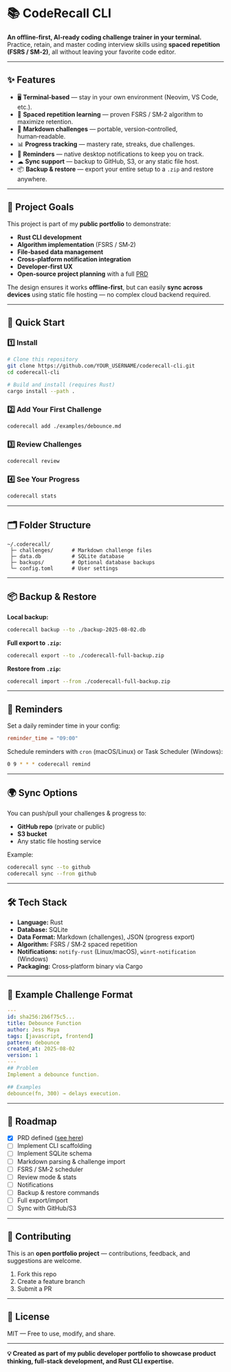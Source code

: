 # 📚 CodeRecall CLI

**An offline‑first, AI‑ready coding challenge trainer in your terminal.**  
Practice, retain, and master coding interview skills using **spaced repetition (FSRS / SM‑2)**, all without leaving your favorite code editor.

---

## ✨ Features

- 🖥 **Terminal‑based** — stay in your own environment (Neovim, VS Code, etc.).
- 🧠 **Spaced repetition learning** — proven FSRS / SM‑2 algorithm to maximize retention.
- 📄 **Markdown challenges** — portable, version‑controlled, human‑readable.
- 📊 **Progress tracking** — mastery rate, streaks, due challenges.
- 🔔 **Reminders** — native desktop notifications to keep you on track.
- ☁ **Sync support** — backup to GitHub, S3, or any static file host.
- 📦 **Backup & restore** — export your entire setup to a `.zip` and restore anywhere.

---

## 📂 Project Goals

This project is part of my **public portfolio** to demonstrate:
- **Rust CLI development**
- **Algorithm implementation** (FSRS / SM‑2)
- **File‑based data management**
- **Cross‑platform notification integration**
- **Developer‑first UX**
- **Open‑source project planning** with a full [PRD](./PRD.md)

The design ensures it works **offline‑first**, but can easily **sync across devices** using static file hosting — no complex cloud backend required.

---

## 🚀 Quick Start

### 1️⃣ Install
```bash
# Clone this repository
git clone https://github.com/YOUR_USERNAME/coderecall-cli.git
cd coderecall-cli

# Build and install (requires Rust)
cargo install --path .
```

### 2️⃣ Add Your First Challenge
```bash
coderecall add ./examples/debounce.md
```

### 3️⃣ Review Challenges
```bash
coderecall review
```

### 4️⃣ See Your Progress
```bash
coderecall stats
```

---

## 🗂 Folder Structure

```
~/.coderecall/
 ├─ challenges/      # Markdown challenge files
 ├─ data.db          # SQLite database
 ├─ backups/         # Optional database backups
 └─ config.toml      # User settings
```

---

## 📦 Backup & Restore

**Local backup:**
```bash
coderecall backup --to ./backup-2025-08-02.db
```

**Full export to `.zip`:**
```bash
coderecall export --to ./coderecall-full-backup.zip
```

**Restore from `.zip`:**
```bash
coderecall import --from ./coderecall-full-backup.zip
```

---

## 🔔 Reminders

Set a daily reminder time in your config:
```toml
reminder_time = "09:00"
```
Schedule reminders with `cron` (macOS/Linux) or Task Scheduler (Windows):
```bash
0 9 * * * coderecall remind
```

---

## 🌍 Sync Options

You can push/pull your challenges & progress to:
- **GitHub repo** (private or public)
- **S3 bucket**
- Any static file hosting service

Example:
```bash
coderecall sync --to github
coderecall sync --from github
```

---

## 🛠 Tech Stack

- **Language:** Rust
- **Database:** SQLite
- **Data Format:** Markdown (challenges), JSON (progress export)
- **Algorithm:** FSRS / SM‑2 spaced repetition
- **Notifications:** `notify-rust` (Linux/macOS), `winrt-notification` (Windows)
- **Packaging:** Cross‑platform binary via Cargo

---

## 🧩 Example Challenge Format

```yaml
---
id: sha256:2b6f75c5...
title: Debounce Function
author: Jess Maya
tags: [javascript, frontend]
pattern: debounce
created_at: 2025-08-02
version: 1
---
## Problem
Implement a debounce function.

## Examples
debounce(fn, 300) → delays execution.
```

---

## 📌 Roadmap

- [x] PRD defined ([see here](./PRD.md))
- [ ] Implement CLI scaffolding
- [ ] Implement SQLite schema
- [ ] Markdown parsing & challenge import
- [ ] FSRS / SM‑2 scheduler
- [ ] Review mode & stats
- [ ] Notifications
- [ ] Backup & restore commands
- [ ] Full export/import
- [ ] Sync with GitHub/S3

---

## 🤝 Contributing

This is an **open portfolio project** — contributions, feedback, and suggestions are welcome.

1. Fork this repo
2. Create a feature branch
3. Submit a PR

---

## 📜 License

MIT — Free to use, modify, and share.

---

**💡 Created as part of my public developer portfolio to showcase product thinking, full‑stack development, and Rust CLI expertise.**
